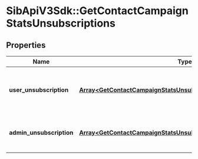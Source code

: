 # SibApiV3Sdk::GetContactCampaignStatsUnsubscriptions

## Properties
Name | Type | Description | Notes
------------ | ------------- | ------------- | -------------
**user_unsubscription** | [**Array&lt;GetContactCampaignStatsUnsubscriptionsUserUnsubscription&gt;**](GetContactCampaignStatsUnsubscriptionsUserUnsubscription.md) | Contact has unsubscribed via the unsubscription link in the email | 
**admin_unsubscription** | [**Array&lt;GetContactCampaignStatsUnsubscriptionsAdminUnsubscription&gt;**](GetContactCampaignStatsUnsubscriptionsAdminUnsubscription.md) | Contact has been unsubscribed from the administrator | 


